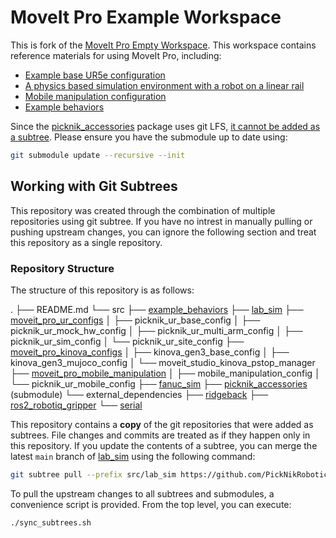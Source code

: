 # MoveIt Pro Example Workspace

This is fork of the [MoveIt Pro Empty Workspace](https://github.com/PickNikRobotics/moveit_pro_empty_ws).
This workspace contains reference materials for using MoveIt Pro, including:
- [Example base UR5e configuration](src/moveit_pro_ur_configs/picknik_ur_base_config)
- [A physics based simulation environment with a robot on a linear rail](src/lab_sim)
- [Mobile manipulation configuration](src/moveit_pro_mobile_manipulation/picknik_ur_mobile_config)
- [Example behaviors](src/example_behaviors)

Since the [picknik_accessories](https://github.com/PickNikRobotics/picknik_accessories) package uses git LFS, [it cannot be added as a subtree](https://github.com/git-lfs/git-lfs/issues/854).
Please ensure you have the submodule up to date using:
```bash
git submodule update --recursive --init
```

## Working with Git Subtrees

This repository was created through the combination of multiple repositories using git subtree.
If you have no intrest in manually pulling or pushing upstream changes, you can ignore the following section and treat this repository as a single repository.

### Repository Structure


The structure of this repository is as follows:

.
├── README.md
└── src
    ├── [example_behaviors](https://github.com/PickNikRobotics/example_behaviors)
    ├── [lab_sim](https://github.com/PickNikRobotics/lab_sim)
    ├── [moveit_pro_ur_configs](https://github.com/PickNikRobotics/moveit_pro_ur_configs)
    │   ├── picknik_ur_base_config
    │   ├── picknik_ur_mock_hw_config
    │   ├── picknik_ur_multi_arm_config
    │   ├── picknik_ur_sim_config
    │   └── picknik_ur_site_config
    ├── [moveit_pro_kinova_configs](https://github.com/PickNikRobotics/moveit_pro_kinova_configs)
    │   ├── kinova_gen3_base_config
    │   ├── kinova_gen3_mujoco_config
    │   └── moveit_studio_kinova_pstop_manager
    ├── [moveit_pro_mobile_manipulation](https://github.com/PickNikRobotics/moveit_pro_mobile_manipulation)
    │   ├── mobile_manipulation_config
    │   └── picknik_ur_mobile_config
    ├── [fanuc_sim](https://github.com/PickNikRobotics/fanuc_sim)
    ├── [picknik_accessories](https://github.com/PickNikRobotics/picknik_accessories) (submodule)
    └── external_dependencies
        ├── [ridgeback](https://github.com/sjahr/ridgeback/tree/ros2)
        ├── [ros2_robotiq_gripper](https://github.com/PickNikRobotics/ros2_robotiq_gripper)
        └── [serial](https://github.com/tylerjw/serial/tree/ros2)

This repository contains a **copy** of the git repositories that were added as subtrees.
File changes and commits are treated as if they happen only in this repository.
If you update the contents of a subtree, you can merge the latest `main` branch of [lab_sim](https://github.com/PickNikRobotics/lab_sim) using the following command:
```bash
git subtree pull --prefix src/lab_sim https://github.com/PickNikRobotics/lab_sim main --squash
```

To pull the upstream changes to all subtrees and submodules, a convenience script is provided.
From the top level, you can execute:
```bash
./sync_subtrees.sh
```

